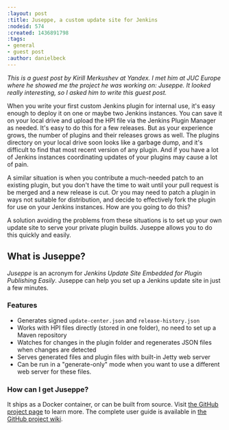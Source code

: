 ```yaml
---
:layout: post
:title: Juseppe, a custom update site for Jenkins
:nodeid: 574
:created: 1436891798
:tags:
- general
- guest post
:author: danielbeck
---
```

*This is a guest post by Kirill Merkushev at Yandex. I met him at JUC Europe where he showed me the project he was working on: Juseppe. It looked really interesting, so I asked him to write this guest post.*

When you write your first custom Jenkins plugin for internal use, it's easy enough to deploy it on one or maybe two Jenkins instances. You can save it on your local drive and upload the HPI file via the Jenkins Plugin Manager as needed. It's easy to do this for a few releases. But as your experience grows, the number of plugins and their releases grows as well. The plugins directory on your local drive soon looks like a garbage dump, and it's difficult to find that most recent version of any plugin. And if you have a lot of Jenkins instances coordinating updates of your plugins may cause a lot of pain.
 
A similar situation is when you contribute a much-needed patch to an existing plugin, but you don't have the time to wait until your pull request is be merged and a new release is cut. Or you may need to patch a plugin in ways not suitable for distribution, and decide to effectively fork the plugin for use on your Jenkins instances. How are you going to do this?
 
A solution avoiding the problems from these situations is to set up your own update site to serve your private plugin builds. Juseppe allows you to do this quickly and easily.

## What is Juseppe?

*Juseppe* is an acronym for *Jenkins Update Site Embedded for Plugin Publishing Easily*. Juseppe can help you set up a Jenkins update site in just a few minutes.

### Features

* Generates signed `update-center.json` and `release-history.json`
* Works with HPI files directly (stored in one folder), no need to set up a Maven repository
* Watches for changes in the plugin folder and regenerates JSON files when changes are detected
* Serves generated files and plugin files with built-in Jetty web server
* Can be run in a "generate-only" mode when you want to use a different web server for these files.

### How can I get Juseppe?

It ships as a Docker container, or can be built from source. Visit [the GitHub project page](https://github.com/yandex-qatools/juseppe) to learn more. The complete user guide is available in [the GitHub project wiki](https://github.com/yandex-qatools/juseppe/wiki/Complete-Guide-of-own-update-center-using-Juseppe).
